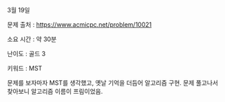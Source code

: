 3월 19일

문제 출처 : https://www.acmicpc.net/problem/10021

소요 시간 : 약 30분

난이도 : 골드 3

키워드 : MST

문제를 보자마자 MST를 생각했고, 옛날 기억을 더듬어 알고리즘 구현.
문제 풀고나서 찾아보니 알고리즘 이름이 프림이었음.